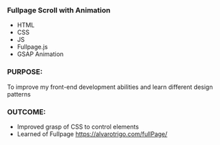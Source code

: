 ### Fullpage Scroll with Animation
- HTML
- CSS
- JS
- Fullpage.js
- GSAP Animation

### PURPOSE:

To improve my front-end development abilities and learn different design patterns

### OUTCOME:
- Improved grasp of CSS to control elements
- Learned of Fullpage https://alvarotrigo.com/fullPage/

